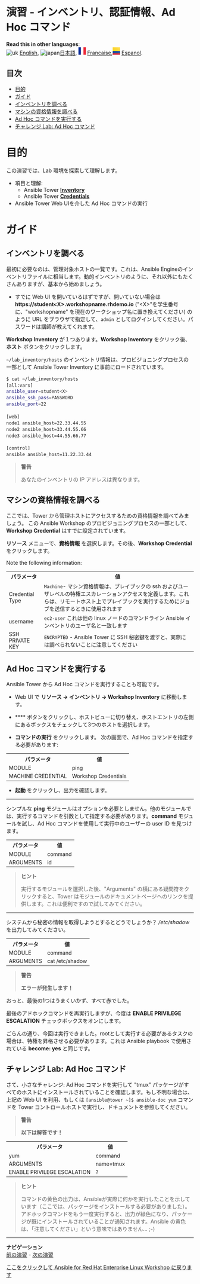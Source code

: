 # 演習 - インベントリ、認証情報、Ad Hoc コマンド

**Read this in other languages**:
<br>![uk](../../../images/uk.png) [English](README.md), ![japan](../../../images/japan.png)[日本語](README.ja.md), ![france](../../../images/fr.png) [Francaise](README.fr.md),![Espanol](../../../images/col.png) [Espanol](README.es.md).

## 目次

* [目的](#目的)
* [ガイド](#ガイド)
* [インベントリを調べる](#インベントリを調べる)
* [マシンの資格情報を調べる](#マシンの資格情報を調べる)
* [Ad Hoc コマンドを実行する](#Ad-Hoc-コマンドを実行する)
* [チャレンジ Lab: Ad Hoc コマンド](#チャレンジ-Lab-Ad-Hoc-コマンド)

# 目的

この演習では、Lab 環境を探索して理解します。
- 項目と理解:
  - Ansible Tower [**Inventory**](https://docs.ansible.com/ansible-tower/latest/html/userguide/inventories.html)
  - Ansible Tower [**Credentials**](https://docs.ansible.com/ansible-tower/latest/html/userguide/credentials.html)
- Ansible Tower Web UIを介した Ad Hoc コマンドの実行

# ガイド

## インベントリを調べる

最初に必要なのは、管理対象ホストの一覧です。これは、Ansible Engineのインベントリファイルに相当します。動的インベントリのように、それ以外にもたくさんありますが、基本から始めましょう。

  - すでに Web UI を開いているはずですが、開いていない場合は **https://student\<X\>.workshopname.rhdemo.io** ("\<X\>"を学生番号に、"workshopname" を現在のワークショップ名に置き換えてください) のように URL をブラウザで指定して、`admin` としてログインしてください。パスワードは講師が教えてくれます。

**Workshop Inventory** が１つあります。**Workshop Inventory** をクリック後、**ホスト** ボタンをクリックします。

`~/lab_inventory/hosts` のインベントリ情報は、プロビジョニングプロセスの一部として Ansible Tower Inventory に事前にロードされています。

```bash
$ cat ~/lab_inventory/hosts
[all:vars]
ansible_user=student<X>
ansible_ssh_pass=PASSWORD
ansible_port=22

[web]
node1 ansible_host=22.33.44.55
node2 ansible_host=33.44.55.66
node3 ansible_host=44.55.66.77

[control]
ansible ansible_host=11.22.33.44
```
> **警告**
>
> あなたのインベントリの IP アドレスは異なります。

## マシンの資格情報を調べる

ここでは、Tower から管理ホストにアクセスするための資格情報を調べてみましょう。 この Ansible Workshop のプロビジョニングプロセスの一部として、**Workshop Credential** はすでに設定されています。

**リソース** メニューで、**資格情報** を選択します。その後、**Workshop Credential** をクリックします。

Note the following information:

<table>
  <tr>
    <th>パラメータ</th>
    <th>値</th>
  </tr>
  <tr>
    <td>Credential Type</td>
    <td><code>Machine</code>- マシン資格情報は、プレイブックの ssh およびユーザレベルの特権エスカレーションアクセスを定義します。これらは、リモートホスト上でプレイブックを実行するためにジョブを送信するときに使用されます</td>
  </tr>
  <tr>
    <td>username</td>
    <td><code>ec2-user</code> これは他の linux ノードのコマンドライン Ansible インベントリのユーザ名と一致します</td>
  </tr>
  <tr>
    <td>SSH PRIVATE KEY</td>
    <td><code>ENCRYPTED</code> - Ansible Tower に SSH 秘密鍵を渡すと、実際には調べられないことに注意してください</td>
  </tr>
</table>

## Ad Hoc コマンドを実行する

Ansible Tower から Ad Hoc コマンドを実行することも可能です。

  - Web UI で **リソース → インベントリ → Workshop Inventory** に移動します。

  - **** ボタンをクリックし、ホストビューに切り替え、ホストエントリの左側にあるボックスをチェックして3つのホストを選択します。

  - **コマンドの実行** をクリックします。 次の画面で、Ad Hoc コマンドを指定する必要があります:

  <table>
    <tr>
      <th>パラメータ</th>
      <th>値</th>
    </tr>
    <tr>
      <td>MODULE</td>
      <td>ping</td>
    </tr>
    <tr>
      <td>MACHINE CREDENTIAL</td>
      <td>Workshop Credentials</td>
    </tr>
  </table>

  - **起動** をクリックし、出力を確認します。

<hr>

シンプルな **ping** モジュールはオプションを必要としません。他のモジュールでは、実行するコマンドを引数として指定する必要があります。**command** モジュールを試し、Ad Hoc コマンドを使用して実行中のユーザーの user ID を見つけます。

  <table>
    <tr>
      <th>パラメータ</th>
      <th>値</th>
    </tr>
    <tr>
      <td>MODULE</td>
      <td>command</td>
    </tr>
    <tr>
      <td>ARGUMENTS</td>
      <td>id</td>
    </tr>
  </table>

> **ヒント**
>
> 実行するモジュールを選択した後、"Arguments" の横にある疑問符をクリックすると、Tower はモジュールのドキュメントページへのリンクを提供します。これは便利ですので試してみてください。

<hr>

システムから秘密の情報を取得しようとするとどうでしょうか？ */etc/shadow* を出力してみてください。

<table>
  <tr>
    <th>パラメータ</th>
    <th>値</th>
  </tr>
  <tr>
    <td>MODULE</td>
    <td>command</td>
  </tr>
  <tr>
    <td>ARGUMENTS</td>
    <td>cat /etc/shadow</td>
  </tr>
</table>


> **警告**
>
> **エラーが発生します！**

おっと、最後の1つはうまくいかず、すべて赤でした。

最後のアドホックコマンドを再実行しますが、今度は **ENABLE PRIVILEGE ESCALATION** チェックボックスをオンにします。

ごらんの通り、今回は実行できました。rootとして実行する必要があるタスクの場合は、特権を昇格させる必要があります。これは Ansible playbook で使用されている **become: yes** と同じです。

## チャレンジ Lab: Ad Hoc コマンド

さて、小さなチャレンジ: Ad Hoc コマンドを実行して "tmux" パッケージがすべてのホストにインストールされていることを確認します。もし不明な場合は、上記の Web UI を利用、もしくは `[ansible@tower ~]$ ansible-doc yum` コマンドを Tower コントロールホストで実行し、ドキュメントを参照してください。

> **警告**
>
> **以下は解答です！**

<table>
  <tr>
    <th>パラメータ</th>
    <th>値</th>
  </tr>
  <tr>
    <td>yum</td>
    <td>command</td>
  </tr>
  <tr>
    <td>ARGUMENTS</td>
    <td>name=tmux</td>
  </tr>
  <tr>
    <td>ENABLE PRIVILEGE ESCALATION</td>
    <td>?</td>
  </tr>
</table>

> **ヒント**
>
> コマンドの黄色の出力は、Ansibleが実際に何かを実行したことを示しています（ここでは、パッケージをインストールする必要がありました）。アドホックコマンドをもう一度実行すると、出力が緑色になり、パッケージが既にインストールされていることが通知されます。Ansible の黄色は、「注意してください」という意味ではありません... ;-)

----
**ナビゲーション**
<br>
[前の演習](../2.1-intro/README.ja.md) - [次の演習](../2.3-projects/README.ja.md)

[ここをクリックして Ansible for Red Hat Enterprise Linux Workshop に戻ります](../README.ja.md#section-2---ansible-tower-exercises)

